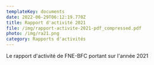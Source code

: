```yaml
---
templateKey: documents
date: 2022-06-29T06:12:19.770Z
title: Rapport d'activité 2021
file: /img/rapport-activite-2021-pdf_compressed.pdf
photo: /img/ra21.png
category: Rapports d'activités
---
```

Le rapport d'activité de FNE-BFC portant sur l'année 2021